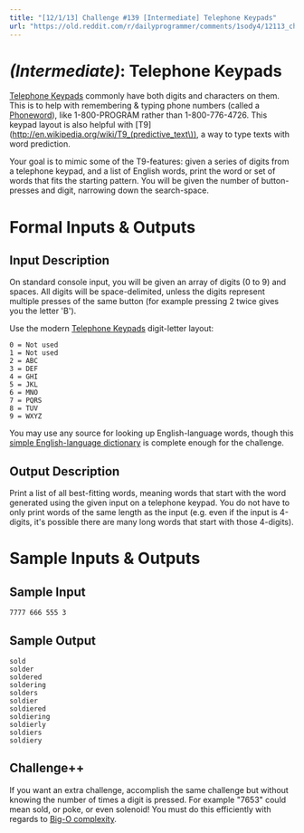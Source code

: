 ```yaml
---
title: "[12/1/13] Challenge #139 [Intermediate] Telephone Keypads"
url: "https://old.reddit.com/r/dailyprogrammer/comments/1sody4/12113_challenge_139_intermediate_telephone_keypads/"
---
```


# [](#IntermediateIcon) *(Intermediate)*: Telephone Keypads

[Telephone Keypads](http://en.wikipedia.org/wiki/Telephone_keypad) commonly have both digits and characters on them. This is to help with remembering & typing phone numbers (called a [Phoneword](http://en.wikipedia.org/wiki/Phoneword)), like 1-800-PROGRAM rather than 1-800-776-4726. This keypad layout is also helpful with [T9](http://en.wikipedia.org/wiki/T9_(predictive_text\)), a way to type texts with word prediction.

Your goal is to mimic some of the T9-features: given a series of digits from a telephone keypad, and a list of English words, print the word or set of words that fits the starting pattern. You will be given the number of button-presses and digit, narrowing down the search-space.

# Formal Inputs & Outputs
## Input Description

On standard console input, you will be given an array of digits (0 to 9) and spaces. All digits will be space-delimited, unless the digits represent multiple presses of the same button (for example pressing 2 twice gives you the letter 'B').

Use the modern [Telephone Keypads](http://en.wikipedia.org/wiki/Telephone_keypad) digit-letter layout:

    0 = Not used
    1 = Not used
    2 = ABC
    3 = DEF
    4 = GHI
    5 = JKL
    6 = MNO
    7 = PQRS
    8 = TUV
    9 = WXYZ

You may use any source for looking up English-language words, though this [simple English-language dictionary](http://www.curlewcommunications.co.uk/wordlist.html) is complete enough for the challenge.

## Output Description

Print a list of all best-fitting words, meaning words that start with the word generated using the given input on a telephone keypad. You do not have to only print words of the same length as the input (e.g. even if the input is 4-digits, it's possible there are many long words that start with those 4-digits).

# Sample Inputs & Outputs
## Sample Input

    7777 666 555 3

## Sample Output

    sold
    solder
    soldered
    soldering
    solders
    soldier
    soldiered
    soldiering
    soldierly
    soldiers
    soldiery

## Challenge++

If you want an extra challenge, accomplish the same challenge but without knowing the number of times a digit is pressed. For example "7653" could mean sold, or poke, or even solenoid! You must do this efficiently with regards to [Big-O complexity](http://en.wikipedia.org/wiki/Big_O_notation).
